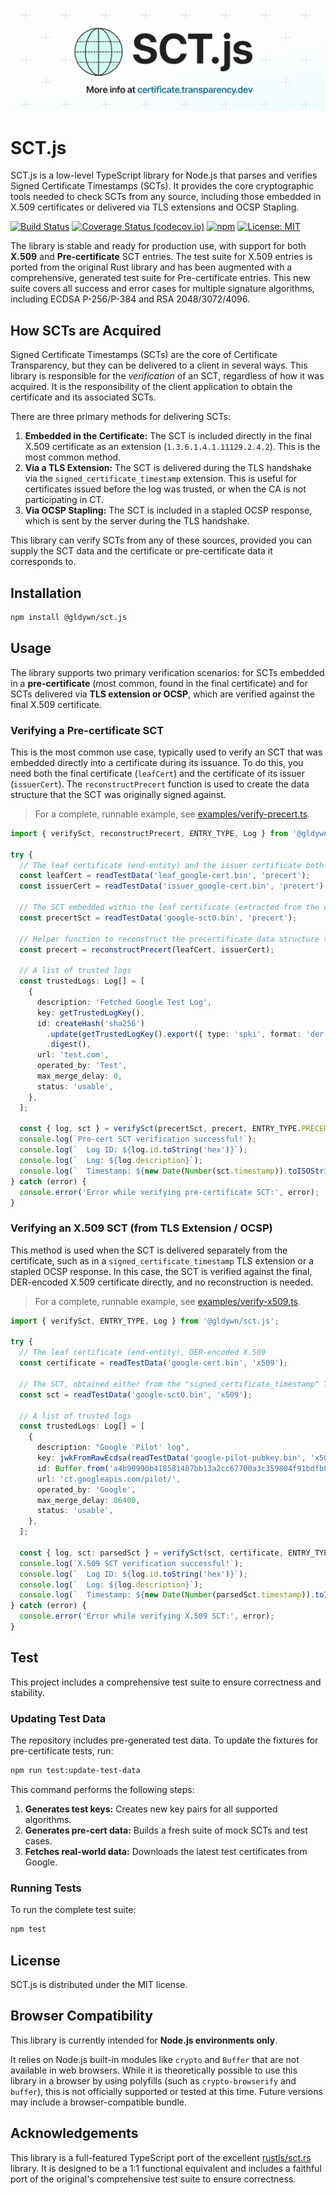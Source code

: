 <p align="center">
  <img src="./assets/header.png" alt="sct.js"/>
</p>

# SCT.js

SCT.js is a low-level TypeScript library for Node.js that parses and verifies Signed Certificate Timestamps (SCTs). It provides the core cryptographic tools needed to check SCTs from any source, including those embedded in X.509 certificates or delivered via TLS extensions and OCSP Stapling.

[![Build Status](https://github.com/Gldywn/sct.js/actions/workflows/build.yml/badge.svg)](https://github.com/Gldywn/sct.js/actions/workflows/build.yml)
[![Coverage Status (codecov.io)](https://codecov.io/gh/Gldywn/sct.js/branch/main/graph/badge.svg)](https://codecov.io/gh/Gldywn/sct.js)
[![npm](https://img.shields.io/npm/v/@gldywn/sct.js.svg)](https://www.npmjs.com/package/@gldywn/sct.js)
[![License: MIT](https://img.shields.io/badge/License-MIT-yellow.svg)](https://opensource.org/licenses/MIT)

The library is stable and ready for production use, with support for both **X.509** and **Pre-certificate** SCT entries.
The test suite for X.509 entries is ported from the original Rust library and has been augmented with a comprehensive, generated test suite for Pre-certificate entries. This new suite covers all success and error cases for multiple signature algorithms, including ECDSA P-256/P-384 and RSA 2048/3072/4096.

## How SCTs are Acquired

Signed Certificate Timestamps (SCTs) are the core of Certificate Transparency, but they can be delivered to a client in several ways. This library is responsible for the _verification_ of an SCT, regardless of how it was acquired. It is the responsibility of the client application to obtain the certificate and its associated SCTs.

There are three primary methods for delivering SCTs:

1.  **Embedded in the Certificate:** The SCT is included directly in the final X.509 certificate as an extension (`1.3.6.1.4.1.11129.2.4.2`). This is the most common method.
2.  **Via a TLS Extension:** The SCT is delivered during the TLS handshake via the `signed_certificate_timestamp` extension. This is useful for certificates issued before the log was trusted, or when the CA is not participating in CT.
3.  **Via OCSP Stapling:** The SCT is included in a stapled OCSP response, which is sent by the server during the TLS handshake.

This library can verify SCTs from any of these sources, provided you can supply the SCT data and the certificate or pre-certificate data it corresponds to.

## Installation

```sh
npm install @gldywn/sct.js
```

## Usage

The library supports two primary verification scenarios: for SCTs embedded in a **pre-certificate** (most common, found in the final certificate) and for SCTs delivered via **TLS extension or OCSP**, which are verified against the final X.509 certificate.

### Verifying a Pre-certificate SCT

This is the most common use case, typically used to verify an SCT that was embedded directly into a certificate during its issuance. To do this, you need both the final certificate (`leafCert`) and the certificate of its issuer (`issuerCert`). The `reconstructPrecert` function is used to create the data structure that the SCT was originally signed against.

> For a complete, runnable example, see [examples/verify-precert.ts](./examples/verify-precert.ts).

```typescript
import { verifySct, reconstructPrecert, ENTRY_TYPE, Log } from '@gldywn/sct.js';

try {
  // The leaf certificate (end-entity) and the issuer certificate both DER-encoded X.509
  const leafCert = readTestData('leaf_google-cert.bin', 'precert');
  const issuerCert = readTestData('issuer_google-cert.bin', 'precert');

  // The SCT embedded within the leaf certificate (extracted from the certificate itself)
  const precertSct = readTestData('google-sct0.bin', 'precert');

  // Helper function to reconstruct the precertificate data structure to verify the SCT against
  const precert = reconstructPrecert(leafCert, issuerCert);

  // A list of trusted logs
  const trustedLogs: Log[] = [
    {
      description: 'Fetched Google Test Log',
      key: getTrustedLogKey(),
      id: createHash('sha256')
        .update(getTrustedLogKey().export({ type: 'spki', format: 'der' }))
        .digest(),
      url: 'test.com',
      operated_by: 'Test',
      max_merge_delay: 0,
      status: 'usable',
    },
  ];

  const { log, sct } = verifySct(precertSct, precert, ENTRY_TYPE.PRECERT_ENTRY, Date.now(), trustedLogs);
  console.log(`Pre-cert SCT verification successful!`);
  console.log(`  Log ID: ${log.id.toString('hex')}`);
  console.log(`  Log: ${log.description}`);
  console.log(`  Timestamp: ${new Date(Number(sct.timestamp)).toISOString()}`);
} catch (error) {
  console.error('Error while verifying pre-certificate SCT:', error);
}
```

### Verifying an X.509 SCT (from TLS Extension / OCSP)

This method is used when the SCT is delivered separately from the certificate, such as in a `signed_certificate_timestamp` TLS extension or a stapled OCSP response. In this case, the SCT is verified against the final, DER-encoded X.509 certificate directly, and no reconstruction is needed.

> For a complete, runnable example, see [examples/verify-x509.ts](./examples/verify-x509.ts).

```typescript
import { verifySct, ENTRY_TYPE, Log } from '@gldywn/sct.js';

try {
  // The leaf certificate (end-entity), DER-encoded X.509
  const certificate = readTestData('google-cert.bin', 'x509');

  // The SCT, obtained either from the "signed_certificate_timestamp" TLS extension or OCSP response
  const sct = readTestData('google-sct0.bin', 'x509');

  // A list of trusted logs
  const trustedLogs: Log[] = [
    {
      description: "Google 'Pilot' log",
      key: jwkFromRawEcdsa(readTestData('google-pilot-pubkey.bin', 'x509')),
      id: Buffer.from('a4b90990b418581487bb13a2cc67700a3c359804f91bdfb8e377cd0ec80ddc10', 'hex'),
      url: 'ct.googleapis.com/pilot/',
      operated_by: 'Google',
      max_merge_delay: 86400,
      status: 'usable',
    },
  ];

  const { log, sct: parsedSct } = verifySct(sct, certificate, ENTRY_TYPE.X509_ENTRY, Date.now(), trustedLogs);
  console.log(`X.509 SCT verification successful!`);
  console.log(`  Log ID: ${log.id.toString('hex')}`);
  console.log(`  Log: ${log.description}`);
  console.log(`  Timestamp: ${new Date(Number(parsedSct.timestamp)).toISOString()}`);
} catch (error) {
  console.error('Error while verifying X.509 SCT:', error);
}
```

## Test

This project includes a comprehensive test suite to ensure correctness and stability.

### Updating Test Data

The repository includes pre-generated test data. To update the fixtures for pre-certificate tests, run:

```sh
npm run test:update-test-data
```

This command performs the following steps:

1.  **Generates test keys:** Creates new key pairs for all supported algorithms.
2.  **Generates pre-cert data:** Builds a fresh suite of mock SCTs and test cases.
3.  **Fetches real-world data:** Downloads the latest test certificates from Google.

### Running Tests

To run the complete test suite:

```sh
npm test
```

## License

SCT.js is distributed under the MIT license.

## Browser Compatibility

This library is currently intended for **Node.js environments only**.

It relies on Node.js built-in modules like `crypto` and `Buffer` that are not available in web browsers. While it is theoretically possible to use this library in a browser by using polyfills (such as `crypto-browserify` and `buffer`), this is not officially supported or tested at this time. Future versions may include a browser-compatible bundle.

## Acknowledgements

This library is a full-featured TypeScript port of the excellent [rustls/sct.rs](https://github.com/rustls/sct.rs) library. It is designed to be a 1:1 functional equivalent and includes a faithful port of the original's comprehensive test suite to ensure correctness.
